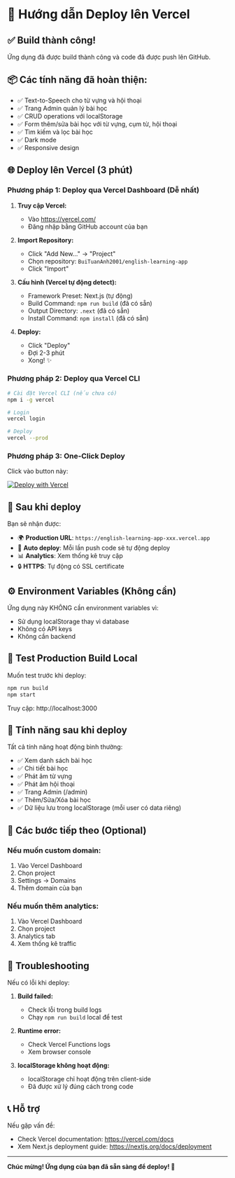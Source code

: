 # 🚀 Hướng dẫn Deploy lên Vercel

## ✅ Build thành công!

Ứng dụng đã được build thành công và code đã được push lên GitHub.

## 📦 Các tính năng đã hoàn thiện:

- ✅ Text-to-Speech cho từ vựng và hội thoại
- ✅ Trang Admin quản lý bài học
- ✅ CRUD operations với localStorage
- ✅ Form thêm/sửa bài học với từ vựng, cụm từ, hội thoại
- ✅ Tìm kiếm và lọc bài học
- ✅ Dark mode
- ✅ Responsive design

## 🌐 Deploy lên Vercel (3 phút)

### Phương pháp 1: Deploy qua Vercel Dashboard (Dễ nhất)

1. **Truy cập Vercel:**
   - Vào https://vercel.com/
   - Đăng nhập bằng GitHub account của bạn

2. **Import Repository:**
   - Click "Add New..." → "Project"
   - Chọn repository: `BuiTuanAnh2001/english-learning-app`
   - Click "Import"

3. **Cấu hình (Vercel tự động detect):**
   - Framework Preset: Next.js (tự động)
   - Build Command: `npm run build` (đã có sẵn)
   - Output Directory: `.next` (đã có sẵn)
   - Install Command: `npm install` (đã có sẵn)

4. **Deploy:**
   - Click "Deploy"
   - Đợi 2-3 phút
   - Xong! ✨

### Phương pháp 2: Deploy qua Vercel CLI

```bash
# Cài đặt Vercel CLI (nếu chưa có)
npm i -g vercel

# Login
vercel login

# Deploy
vercel --prod
```

### Phương pháp 3: One-Click Deploy

Click vào button này:

[![Deploy with Vercel](https://vercel.com/button)](https://vercel.com/new/clone?repository-url=https://github.com/BuiTuanAnh2001/english-learning-app)

## 🔗 Sau khi deploy

Bạn sẽ nhận được:
- 🌍 **Production URL**: `https://english-learning-app-xxx.vercel.app`
- 🔄 **Auto deploy**: Mỗi lần push code sẽ tự động deploy
- 📊 **Analytics**: Xem thống kê truy cập
- 🔒 **HTTPS**: Tự động có SSL certificate

## ⚙️ Environment Variables (Không cần)

Ứng dụng này KHÔNG cần environment variables vì:
- Sử dụng localStorage thay vì database
- Không có API keys
- Không cần backend

## 🧪 Test Production Build Local

Muốn test trước khi deploy:

```bash
npm run build
npm start
```

Truy cập: http://localhost:3000

## 📱 Tính năng sau khi deploy

Tất cả tính năng hoạt động bình thường:
- ✅ Xem danh sách bài học
- ✅ Chi tiết bài học
- ✅ Phát âm từ vựng
- ✅ Phát âm hội thoại
- ✅ Trang Admin (/admin)
- ✅ Thêm/Sửa/Xóa bài học
- ✅ Dữ liệu lưu trong localStorage (mỗi user có data riêng)

## 🎯 Các bước tiếp theo (Optional)

### Nếu muốn custom domain:

1. Vào Vercel Dashboard
2. Chọn project
3. Settings → Domains
4. Thêm domain của bạn

### Nếu muốn thêm analytics:

1. Vào Vercel Dashboard
2. Chọn project
3. Analytics tab
4. Xem thống kê traffic

## 🐛 Troubleshooting

Nếu có lỗi khi deploy:

1. **Build failed:**
   - Check lỗi trong build logs
   - Chạy `npm run build` local để test

2. **Runtime error:**
   - Check Vercel Functions logs
   - Xem browser console

3. **localStorage không hoạt động:**
   - localStorage chỉ hoạt động trên client-side
   - Đã được xử lý đúng cách trong code

## 📞 Hỗ trợ

Nếu gặp vấn đề:
- Check Vercel documentation: https://vercel.com/docs
- Xem Next.js deployment guide: https://nextjs.org/docs/deployment

---

**Chúc mừng! Ứng dụng của bạn đã sẵn sàng để deploy! 🎉**

